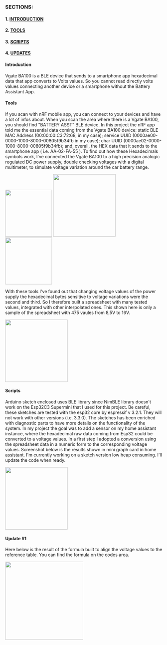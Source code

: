 ### SECTIONS:

#### 1. [INTRODUCTION](#Introduction)
#### 2. [TOOLS](#Tools)
#### 3. [SCRIPTS](#Scripts)
#### 4. [UPDATES](#Updates)







#### <a name="Introduction"><a/>Introduction

Vgate BA100 is a BLE device that sends to a smartphone app hexadecimal data that app converts to Volts values. So you cannot read directly volts values 
connecting another device or  a smartphone without the Battery Assistant App.


#### <a name="Tools"><a/>Tools

If you scan with nRF mobile app, you can connect to your devices and have a lot of infos about. When you scan the area where there is a Vgate BA100, you should find "BATTERY ASST" BLE device. In this project the nRF app told me the essential data coming from the Vgate BA100 device: static BLE MAC Address (00:00:00:C3:72:68, in my case); service UUID (0000ae00-0000-1000-8000-00805f9b34fb in my case); char UUID (0000ae02-0000-1000-8000-00805f9b34fb); and, overall, the HEX data that it sends to the smartphone app ( i.e. AA-02-FA-55 ).   To find out how these Hexadecimals symbols work, I've connected the Vgate BA100 to a high precision analogic regulated DC power supply, double checking voltages with a digital multimeter, to simulate voltage variation around the car battery range.

<img src="https://github.com/user-attachments/assets/c0941414-51b3-4ca5-aa3e-4d3abc8c3079" width="150">

<img src="https://github.com/user-attachments/assets/d5e63a03-23bd-42ca-a1c9-dd517a3087be" width="200">

<img src="https://github.com/user-attachments/assets/fef98313-77f4-4b27-91f6-a5f392da9693" width="150">

With these tools I've found out that changing voltage values of the power supply the hexadecimal bytes sensitive to voltage variations were the second and third. So I therefore built a spreadsheet with many tested values, integrated with other interpolated ones. This shown here is only a sample of the spreadsheet with 475 vaules from 8,5V to 16V.

<img src="https://github.com/user-attachments/assets/6bf5a3c2-70aa-4bde-81f1-664015969fee" width="200">


#### <a name="Scripts"><a/>Scripts

Arduino sketch enclosed uses BLE library since NimBLE library doesn't work on the Esp32C3 Supermini that I used for this project. Be careful, these sketches are tested with the esp32 core by espressif v 3.2.1. They will not work with other versions (i.e. 3.3.0).
The sketches has been enriched with diagnostic parts to have more details on the functionality of the system.
In my project the goal was to add a sensor on my home assistant instance, where the hexadecimal raw data coming from Esp32 could be converted to a voltage values. In a first step I adopted a conversion using the spreadsheet data in a numeric form to the corresponding voltage values. Screenshot below is the results shown in mini graph card in home assistant. I'm currently working on a sketch version low heap consuming. I'll update the code when ready.

<img src="https://github.com/user-attachments/assets/73caa2bc-0c64-47a8-8ef3-320c89e8cf9a" width="200">

#### <a name="Updates"><a/>Update #1

Here below is the result of the formula built to align the voltage values to the reference table. You can find the formula on the codes area.

<img src="https://github.com/user-attachments/assets/aa3cc17e-857b-4972-b1e1-bdfa290562de" width="250">








